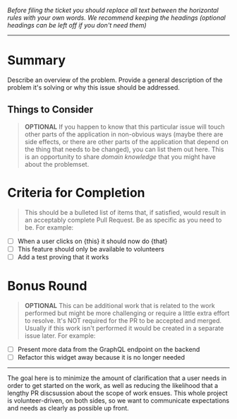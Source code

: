 *Before filing the ticket you should replace all text between the horizontal rules with your own words. We recommend keeping the headings (optional headings can be left off if you don't need them)*

--------

# Summary

Describe an overview of the problem. Provide a general description of the problem it's solving or why this issue should be addressed.

## Things to Consider
> **OPTIONAL** If you happen to know that this particular issue will touch other parts of the application in non-obvious ways (maybe there are side effects, or there are other parts of the application that depend on the thing that needs to be changed), you can list them out here. This is an opportunity to share *domain knowledge* that you might have about the problemset.

# Criteria for Completion
> This should be a bulleted list of items that, if satisfied, would result in an acceptably complete Pull Request. Be as specific as you need to be. For example:

 - [ ] When a user clicks on {this} it should now do {that}
 - [ ] This feature should only be available to volunteers
 - [ ] Add a test proving that it works

# Bonus Round
> **OPTIONAL** This can be additional work that is related to the work performed but might be more challenging or require a little extra effort to resolve. It's NOT required for the PR to be accepted and merged. Usually if this work isn't performed it would be created in a separate issue later. For example:

 - [ ] Present more data from the GraphQL endpoint on the backend
 - [ ] Refactor this widget away because it is no longer needed

-------

The goal here is to minimize the amount of clarification that a user needs in order to get started on the work, as well as reducing the likelihood that a lengthy PR discsussion about the scope of work ensues. This whole project is volunteer-driven, on both sides, so we want to communicate expectations and needs as clearly as possible up front.
